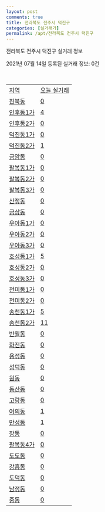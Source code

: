 ```yaml
---
layout: post
comments: true
title: 전라북도 전주시 덕진구
categories: [실거래가]
permalink: /apt/전라북도 전주시 덕진구
---
```


전라북도 전주시 덕진구 실거래 정보

2021년 07월 14일 등록된 실거래 정보: 0건

<script type="text/javascript">
  google.charts.load('current', {'packages':['corechart']});
  google.charts.setOnLoadCallback(drawChart);

  function drawChart() {
    var data = google.visualization.arrayToDataTable([['거래일', '매매', '전월세', '전매'], ['20-07', 320, 209, 74], ['20-08', 489, 339, 90], ['20-09', 563, 296, 54], ['20-10', 740, 377, 63], ['20-11', 892, 534, 107], ['20-12', 802, 440, 112], ['21-01', 410, 416, 25], ['21-02', 409, 385, 22], ['21-03', 524, 568, 29], ['21-04', 549, 306, 29], ['21-05', 587, 252, 36], ['21-06', 515, 211, 6], ['21-07', 90, 50, 0]]);

    var options = {
      title: '최근 1년간 유형별 거래량 추이',
      legend: { position: 'bottom' }
    };

    var chart = new google.visualization.LineChart(document.getElementById('columnchart_material'));
    chart.draw(data, (options));
  }
</script>

<div id="columnchart_material" style="width: 95%; margin-left: -35px"></div>
<br>
<table class="sortable">
  <tr>
    <td><a href="#">지역</a></td>
    <td><a href="#">오늘 실거래</a></td>
  </tr>

  
  <tr class="item">
    <td><a href="전라북도 전주시 덕진구 진북동">진북동</a></td>
    <td><a href="전라북도 전주시 덕진구 진북동">0</a></td>
  </tr>
    

  <tr class="item">
    <td><a href="전라북도 전주시 덕진구 인후동1가">인후동1가</a></td>
    <td><a href="전라북도 전주시 덕진구 인후동1가">4</a></td>
  </tr>
    

  <tr class="item">
    <td><a href="전라북도 전주시 덕진구 인후동2가">인후동2가</a></td>
    <td><a href="전라북도 전주시 덕진구 인후동2가">0</a></td>
  </tr>
    

  <tr class="item">
    <td><a href="전라북도 전주시 덕진구 덕진동1가">덕진동1가</a></td>
    <td><a href="전라북도 전주시 덕진구 덕진동1가">0</a></td>
  </tr>
    

  <tr class="item">
    <td><a href="전라북도 전주시 덕진구 덕진동2가">덕진동2가</a></td>
    <td><a href="전라북도 전주시 덕진구 덕진동2가">1</a></td>
  </tr>
    

  <tr class="item">
    <td><a href="전라북도 전주시 덕진구 금암동">금암동</a></td>
    <td><a href="전라북도 전주시 덕진구 금암동">0</a></td>
  </tr>
    

  <tr class="item">
    <td><a href="전라북도 전주시 덕진구 팔복동1가">팔복동1가</a></td>
    <td><a href="전라북도 전주시 덕진구 팔복동1가">0</a></td>
  </tr>
    

  <tr class="item">
    <td><a href="전라북도 전주시 덕진구 팔복동2가">팔복동2가</a></td>
    <td><a href="전라북도 전주시 덕진구 팔복동2가">0</a></td>
  </tr>
    

  <tr class="item">
    <td><a href="전라북도 전주시 덕진구 팔복동3가">팔복동3가</a></td>
    <td><a href="전라북도 전주시 덕진구 팔복동3가">0</a></td>
  </tr>
    

  <tr class="item">
    <td><a href="전라북도 전주시 덕진구 산정동">산정동</a></td>
    <td><a href="전라북도 전주시 덕진구 산정동">0</a></td>
  </tr>
    

  <tr class="item">
    <td><a href="전라북도 전주시 덕진구 금상동">금상동</a></td>
    <td><a href="전라북도 전주시 덕진구 금상동">0</a></td>
  </tr>
    

  <tr class="item">
    <td><a href="전라북도 전주시 덕진구 우아동1가">우아동1가</a></td>
    <td><a href="전라북도 전주시 덕진구 우아동1가">0</a></td>
  </tr>
    

  <tr class="item">
    <td><a href="전라북도 전주시 덕진구 우아동2가">우아동2가</a></td>
    <td><a href="전라북도 전주시 덕진구 우아동2가">0</a></td>
  </tr>
    

  <tr class="item">
    <td><a href="전라북도 전주시 덕진구 우아동3가">우아동3가</a></td>
    <td><a href="전라북도 전주시 덕진구 우아동3가">0</a></td>
  </tr>
    

  <tr class="item">
    <td><a href="전라북도 전주시 덕진구 호성동1가">호성동1가</a></td>
    <td><a href="전라북도 전주시 덕진구 호성동1가">5</a></td>
  </tr>
    

  <tr class="item">
    <td><a href="전라북도 전주시 덕진구 호성동2가">호성동2가</a></td>
    <td><a href="전라북도 전주시 덕진구 호성동2가">0</a></td>
  </tr>
    

  <tr class="item">
    <td><a href="전라북도 전주시 덕진구 호성동3가">호성동3가</a></td>
    <td><a href="전라북도 전주시 덕진구 호성동3가">0</a></td>
  </tr>
    

  <tr class="item">
    <td><a href="전라북도 전주시 덕진구 전미동1가">전미동1가</a></td>
    <td><a href="전라북도 전주시 덕진구 전미동1가">0</a></td>
  </tr>
    

  <tr class="item">
    <td><a href="전라북도 전주시 덕진구 전미동2가">전미동2가</a></td>
    <td><a href="전라북도 전주시 덕진구 전미동2가">0</a></td>
  </tr>
    

  <tr class="item">
    <td><a href="전라북도 전주시 덕진구 송천동1가">송천동1가</a></td>
    <td><a href="전라북도 전주시 덕진구 송천동1가">5</a></td>
  </tr>
    

  <tr class="item">
    <td><a href="전라북도 전주시 덕진구 송천동2가">송천동2가</a></td>
    <td><a href="전라북도 전주시 덕진구 송천동2가">11</a></td>
  </tr>
    

  <tr class="item">
    <td><a href="전라북도 전주시 덕진구 반월동">반월동</a></td>
    <td><a href="전라북도 전주시 덕진구 반월동">0</a></td>
  </tr>
    

  <tr class="item">
    <td><a href="전라북도 전주시 덕진구 화전동">화전동</a></td>
    <td><a href="전라북도 전주시 덕진구 화전동">0</a></td>
  </tr>
    

  <tr class="item">
    <td><a href="전라북도 전주시 덕진구 용정동">용정동</a></td>
    <td><a href="전라북도 전주시 덕진구 용정동">0</a></td>
  </tr>
    

  <tr class="item">
    <td><a href="전라북도 전주시 덕진구 성덕동">성덕동</a></td>
    <td><a href="전라북도 전주시 덕진구 성덕동">0</a></td>
  </tr>
    

  <tr class="item">
    <td><a href="전라북도 전주시 덕진구 원동">원동</a></td>
    <td><a href="전라북도 전주시 덕진구 원동">0</a></td>
  </tr>
    

  <tr class="item">
    <td><a href="전라북도 전주시 덕진구 동산동">동산동</a></td>
    <td><a href="전라북도 전주시 덕진구 동산동">0</a></td>
  </tr>
    

  <tr class="item">
    <td><a href="전라북도 전주시 덕진구 고랑동">고랑동</a></td>
    <td><a href="전라북도 전주시 덕진구 고랑동">0</a></td>
  </tr>
    

  <tr class="item">
    <td><a href="전라북도 전주시 덕진구 여의동">여의동</a></td>
    <td><a href="전라북도 전주시 덕진구 여의동">1</a></td>
  </tr>
    

  <tr class="item">
    <td><a href="전라북도 전주시 덕진구 만성동">만성동</a></td>
    <td><a href="전라북도 전주시 덕진구 만성동">1</a></td>
  </tr>
    

  <tr class="item">
    <td><a href="전라북도 전주시 덕진구 장동">장동</a></td>
    <td><a href="전라북도 전주시 덕진구 장동">0</a></td>
  </tr>
    

  <tr class="item">
    <td><a href="전라북도 전주시 덕진구 팔복동4가">팔복동4가</a></td>
    <td><a href="전라북도 전주시 덕진구 팔복동4가">0</a></td>
  </tr>
    

  <tr class="item">
    <td><a href="전라북도 전주시 덕진구 도도동">도도동</a></td>
    <td><a href="전라북도 전주시 덕진구 도도동">0</a></td>
  </tr>
    

  <tr class="item">
    <td><a href="전라북도 전주시 덕진구 강흥동">강흥동</a></td>
    <td><a href="전라북도 전주시 덕진구 강흥동">0</a></td>
  </tr>
    

  <tr class="item">
    <td><a href="전라북도 전주시 덕진구 도덕동">도덕동</a></td>
    <td><a href="전라북도 전주시 덕진구 도덕동">0</a></td>
  </tr>
    

  <tr class="item">
    <td><a href="전라북도 전주시 덕진구 남정동">남정동</a></td>
    <td><a href="전라북도 전주시 덕진구 남정동">0</a></td>
  </tr>
    

  <tr class="item">
    <td><a href="전라북도 전주시 덕진구 중동">중동</a></td>
    <td><a href="전라북도 전주시 덕진구 중동">0</a></td>
  </tr>
    


</table>


    